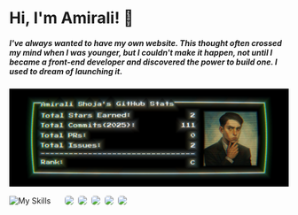 <style>
    @media only screen and (max-width: 730px) {
        .wrapper {
            flex-wrap: wrap;
        }
        .skills, .social {
            width: 100%;
        }
        .social {
            justify-content: center;
        }
    }
</style>
# Hi, I'm Amirali! 👋
##### I've always wanted to have my own website. This thought often crossed my mind when I was younger, but I couldn't make it happen, not until I became a front-end developer and discovered the power to build one. I used to dream of launching it.
![](/stat.png)
<div class="wrapper" style="display: flex; gap: 25px;">
    <img class="skills" src="https://github-readme-tech-stack.vercel.app/api/cards?title=My+Skills&borderRadius=5&fontFamily=monospace&fontSize=20&showBorder=false&lineHeight=6&lineCount=2&theme=github_dark_green&gap=6&width=420&hideTitle=true&bg=%230D1117&badge=%23161B22&border=%230D1117&titleColor=%23ffffff&line1=html5%2CHTML%2CE34F26%3Bcss%2CCSS%2C663399%3Bjavascript%2CJAVA+SCRIPT%2CF7DF1E%3Bgit%2Cgit%2CF05032%3B&line2=sass%2CSASS%2CCC6699%3Btailwindcss%2CTAILWIND+CSS%2C06B6D4%3Breact%2CREACT%2C61DAFB%3B" alt="My Skills" />
    <div class="social" style="display: flex; flex-wrap: wrap; column-gap: 8px; height: max-content;">
        <a href="https://shoja.liara.run"><img style="border-radius: 5px" src="https://img.shields.io/badge/Portfolio-%23000000.svg?style=for-the-badge&logo=googlechrome&logoColor=white"></a>
        <a href="https://t.me/amirali_shoja"><img style="border-radius: 5px" src="https://img.shields.io/badge/Telegram-2CA5E0?style=for-the-badge&logo=telegram&logoColor=white"></a>
        <a href="mailto:amiralishoja.info@gmail.com"><img style="border-radius: 5px" src="https://img.shields.io/badge/Gmail-D14836?style=for-the-badge&logo=gmail&logoColor=white"></a>
        <a href="https://open.spotify.com/user/3172y5iz5tv42jhub36opkevig2i?si=fe6cb907bdc04e4e"><img style="border-radius: 5px" src="https://img.shields.io/badge/Spotify-1ED760?style=for-the-badge&logo=spotify&logoColor=white"></a>
        <a href="https://www.linkedin.com/in/amiralishoja"><img style="border-radius: 5px" src="https://img.shields.io/badge/linkedin-%230077B5.svg?style=for-the-badge&logo=linkedin&logoColor=white"></a>
    </div>
</div>